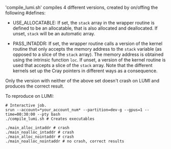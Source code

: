 'compile_lumi.sh' compiles 4 different versions, created by on/offing the following #defines:

- USE_ALLOCATABLE: If set, the `stack` array in the wrapper routine is defined to be an allocatable,
that is also allocated and deallocated. If unset, `stack` will be an automatic array.

- PASS_INTADDR: If set, the wrapper routine calls a version of the kernel routine that only accepts the
memory address to the `stack` variable (as opposed to a slice of the `stack` array). The memory address
is obtained using the intrinsic function `loc`. If unset, a version of the kernel routine is used
that accepts a slice of the `stack` array. Note that the different kernels set up the Cray pointers 
in different ways as a consequence.

Only the version with neither of the above set doesn't crash on LUMI and produces the correct result.

To reproduce on LUMI:
```
# Interactive job.
srun --account=*your_account_num* --partition=dev-g --gpus=1 --time=00:30:00 --pty bash
./compile_lumi.sh # Creates executables

./main_alloc_intaddr # crash
./main_noalloc_intaddr # crash
./main_alloc_nointaddr # crash
./main_noalloc_nointaddr # no crash, correct results
```

